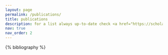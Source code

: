 ```yaml
---
layout: page
permalink: /publications/
title: publications
description: for a list always up-to-date check <a href="https://scholar.google.com/citations?user=iW4wb5IAAAAJ&hl=it">Google Scholar</a>
nav: true
nav_order: 2
---
```


<!-- _pages/publications.md -->
<div class="publications">

{% bibliography %}

</div>
